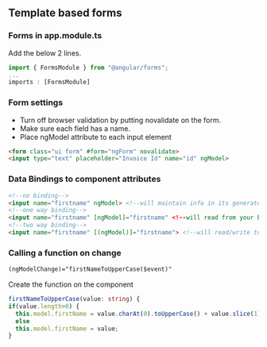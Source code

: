 ## Template based forms

### Forms in app.module.ts

Add the below 2 lines.
```typescript
import { FormsModule } from "@angular/forms";
...
imports : [FormsModule]
```

### Form settings
* Turn off browser validation by putting novalidate on the form.
* Make sure each field has a name.
* Place ngModel attribute to each input element
```html
<form class="ui form" #form="ngForm" novalidate>
<input type="text" placeholder="Invoice Id" name="id" ngModel>
```

### Data Bindings to component attributes
```html
<!--no binding-->
<input name="firstname" ngModel> <!--will maintain info in its generated form object-->
<!--one way binding-->
<input name="firstname" [ngModel]="firstname" <!--will read from your bean into the element-->
<!--two way binding-->
<input name="firstname" [(ngModel)]="firstname"> <!--will read/write to and from the element-->
```

### Calling a function on change
```html
(ngModelChange)="firstNameToUpperCase($event)"
```

Create the function on the component
```typescript
firstNameToUpperCase(value: string) {
if(value.length>0) {
  this.model.firstName = value.charAt(0).toUpperCase() + value.slice(1);
  else
  this.model.firstName = value;
}  
```


